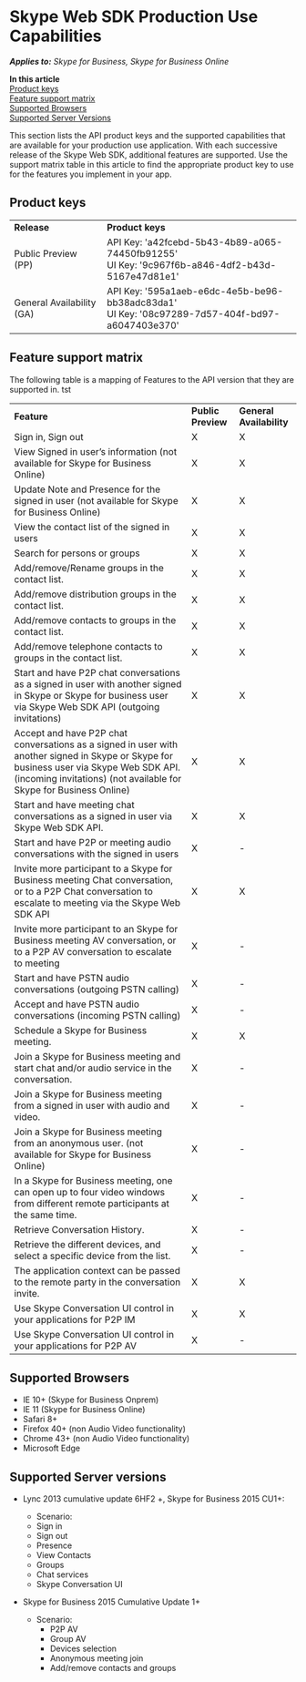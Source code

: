 # Skype Web SDK Production Use Capabilities


 _**Applies to:** Skype for Business, Skype for Business Online_

 **In this article**  
[Product keys](#product-keys)  
[Feature support matrix](#feature-support-matrix)  
[Supported Browsers](#supported-browsers)  
[Supported Server Versions](#supported-server-versions)



This section lists the API product keys and the supported capabilities that are available for your production use application. With each successive release of the Skype Web SDK, additional features are supported. Use the support matrix table in this article to find the appropriate product key to use for the features you implement in your app. 

## Product keys
<a name="sectionSection0"> </a>

|||
|:-----|:-----|
|**Release**|**Product keys**|
|Public Preview (PP)|API Key: 'a42fcebd-5b43-4b89-a065-74450fb91255' <br/> UI Key: '9c967f6b-a846-4df2-b43d-5167e47d81e1' |
|General Availability (GA)|API Key: '595a1aeb-e6dc-4e5b-be96-bb38adc83da1' <br/> UI Key: '08c97289-7d57-404f-bd97-a6047403e370'|




## Feature support matrix
<a name="sectionSection1"> </a>

The following table is a mapping of Features to the API version that they are supported in.
tst

||||
|:-----|:-----|:-----|
|**Feature**|**Public Preview**|**General Availability**|
|Sign in, Sign out|X |X|
|View Signed in user’s information (not available for Skype for Business Online)|X|X|
|Update Note and Presence for the signed in user (not available for Skype for Business Online)|X|X|
|View the contact list of the signed in users |X|X|
|Search for persons or groups  |X|X|
|Add/remove/Rename groups in the contact list.  |X|X|
|Add/remove distribution groups in the contact list.   |X|X|
|Add/remove contacts to groups in the contact list.   |X|X|
|Add/remove telephone contacts to groups in the contact list. |X|X|
|Start and have P2P chat conversations as a signed in user with another signed in Skype or Skype for business user via Skype Web SDK API (outgoing invitations)  |X|X|
|Accept and have P2P chat conversations as a signed in user with another signed in Skype or Skype for business user via Skype Web SDK API. (incoming invitations) (not available for Skype for Business Online) |X|X|
|Start and have meeting chat conversations as a signed in user via Skype Web SDK API.  |X|X|
|Start and have P2P or meeting audio conversations with the signed in users   |X|-|
|Invite more participant to a Skype for Business meeting Chat conversation, or to a P2P Chat conversation to escalate to meeting via the Skype Web SDK API |X|X|
|Invite more participant to an Skype for Business meeting AV conversation, or to a P2P AV conversation to escalate to meeting |X|-|
|Start and have PSTN audio conversations (outgoing PSTN calling) |X|-|
|Accept and have PSTN audio conversations (incoming PSTN calling) |X|-|
|Schedule a Skype for Business meeting. |X|X|
|Join a Skype for Business meeting and start chat and/or audio service in the conversation. |X|-|
|Join a Skype for Business meeting from a signed in user with audio and video. |X|-|
|Join a Skype for Business meeting from an anonymous user. (not available for Skype for Business Online) |X|-|
|In a Skype for Business meeting, one can open up to four video windows from different remote participants at the same time.  |X|-|
|Retrieve Conversation History.  |X|-|
|Retrieve the different devices, and select a specific device from the list.  |X|-|
|The application context can be passed to the remote party in the conversation invite.  |X|X|
|Use Skype Conversation UI control in your applications for P2P IM  |X|X|
|Use Skype Conversation UI control in your applications for P2P AV  |X|-|

## Supported Browsers

- IE 10+ (Skype for Business Onprem)
- IE 11 (Skype for Business Online)
- Safari 8+
- Firefox 40+ (non Audio Video functionality)
- Chrome 43+ (non Audio Video functionality)
- Microsoft Edge 

## Supported Server versions 

- Lync 2013 cumulative update 6HF2 +, Skype for Business 2015 CU1+:
 
   - Scenario:
    - Sign in
    - Sign out
    - Presence
    - View Contacts
    - Groups
    - Chat services
    - Skype Conversation UI
    

- Skype for Business 2015 Cumulative Update 1+

    - Scenario: 
      - P2P AV
      - Group AV
      - Devices selection
      - Anonymous meeting join
      - Add/remove contacts and groups

